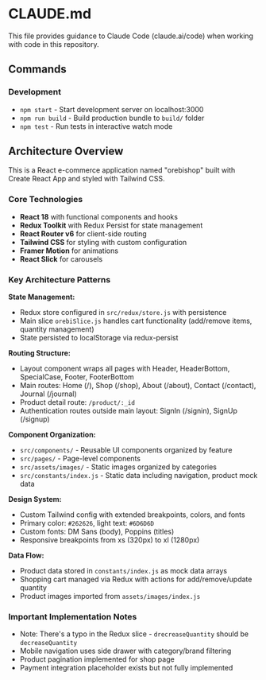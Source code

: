 # CLAUDE.md

This file provides guidance to Claude Code (claude.ai/code) when working with code in this repository.

## Commands

### Development
- `npm start` - Start development server on localhost:3000
- `npm run build` - Build production bundle to `build/` folder
- `npm test` - Run tests in interactive watch mode

## Architecture Overview

This is a React e-commerce application named "orebishop" built with Create React App and styled with Tailwind CSS.

### Core Technologies
- **React 18** with functional components and hooks
- **Redux Toolkit** with Redux Persist for state management
- **React Router v6** for client-side routing
- **Tailwind CSS** for styling with custom configuration
- **Framer Motion** for animations
- **React Slick** for carousels

### Key Architecture Patterns

**State Management:**
- Redux store configured in `src/redux/store.js` with persistence
- Main slice `orebiSlice.js` handles cart functionality (add/remove items, quantity management)
- State persisted to localStorage via redux-persist

**Routing Structure:**
- Layout component wraps all pages with Header, HeaderBottom, SpecialCase, Footer, FooterBottom
- Main routes: Home (/), Shop (/shop), About (/about), Contact (/contact), Journal (/journal)
- Product detail route: `/product/:_id`
- Authentication routes outside main layout: SignIn (/signin), SignUp (/signup)

**Component Organization:**
- `src/components/` - Reusable UI components organized by feature
- `src/pages/` - Page-level components
- `src/assets/images/` - Static images organized by categories
- `src/constants/index.js` - Static data including navigation, product mock data

**Design System:**
- Custom Tailwind config with extended breakpoints, colors, and fonts
- Primary color: `#262626`, light text: `#6D6D6D`
- Custom fonts: DM Sans (body), Poppins (titles)
- Responsive breakpoints from xs (320px) to xl (1280px)

**Data Flow:**
- Product data stored in `constants/index.js` as mock data arrays
- Shopping cart managed via Redux with actions for add/remove/update quantity
- Product images imported from `assets/images/index.js`

### Important Implementation Notes
- Note: There's a typo in the Redux slice - `drecreaseQuantity` should be `decreaseQuantity`
- Mobile navigation uses side drawer with category/brand filtering
- Product pagination implemented for shop page
- Payment integration placeholder exists but not fully implemented